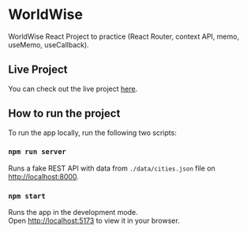 # WorldWise

WorldWise React Project to practice (React Router, context API, memo, useMemo, useCallback).

## Live Project

You can check out the live project [here](https://worldwise-mostafa.vercel.app/).

## How to run the project

To run the app locally, run the following two scripts:

### `npm run server`

Runs a fake REST API with data from `./data/cities.json` file on [http://localhost:8000](http://localhost:8000/).

### `npm start`

Runs the app in the development mode.\
Open [http://localhost:5173](http://localhost:5173) to view it in your browser.
